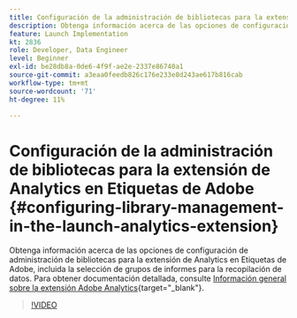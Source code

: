 ```yaml
---
title: Configuración de la administración de bibliotecas para la extensión de Analytics
description: Obtenga información acerca de las opciones de configuración de administración de bibliotecas para la extensión de Analytics en Etiquetas de Adobe. En este vídeo también se explica la selección de grupos de informes para la recopilación de datos.
feature: Launch Implementation
kt: 2836
role: Developer, Data Engineer
level: Beginner
exl-id: be28db8a-0de6-4f9f-ae2e-2337e86740a1
source-git-commit: a3eaa0feedb826c176e233e8d243ae617b816cab
workflow-type: tm+mt
source-wordcount: '71'
ht-degree: 11%

---
```


# Configuración de la administración de bibliotecas para la extensión de Analytics en Etiquetas de Adobe {#configuring-library-management-in-the-launch-analytics-extension}

Obtenga información acerca de las opciones de configuración de administración de bibliotecas para la extensión de Analytics en Etiquetas de Adobe, incluida la selección de grupos de informes para la recopilación de datos.  Para obtener documentación detallada, consulte [Información general sobre la extensión Adobe Analytics](https://experienceleague.adobe.com/docs/experience-platform/tags/extensions/client/analytics/overview.html?lang=es){target="_blank"}.

>[!VIDEO](https://video.tv.adobe.com/v/27092/?quality=12&learn=on)
